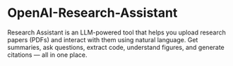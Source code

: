 # OpenAI-Research-Assistant
Research Assistant is an LLM-powered tool that helps you upload research papers (PDFs) and interact with them using natural language. Get summaries, ask questions, extract code, understand figures, and generate citations — all in one place.
